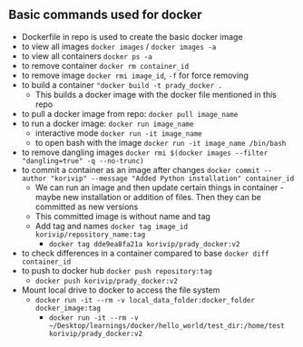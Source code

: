 ## Basic commands used for docker 

* Dockerfile in repo is used to create the basic docker image
* to view all images `docker images` / `docker images -a`
* to view all containers `docker ps -a`
* to remove container `docker rm container_id`
* to remove image `docker rmi image_id`, `-f` for force removing 
* to build a container `"docker build -t prady_docker .` 
  * This builds a docker image with the docker file mentioned in this repo
* to pull a docker image from repo: `docker pull image_name`
* to run a docker image: `docker run image_name`
  * interactive mode `docker run -it image_name`
  * to open bash with the image `docker run -it image_name /bin/bash`
* to remove dangling images `docker rmi $(docker images --filter "dangling=true" -q --no-trunc)`
* to commit a container as an image after changes `docker commit --author "korivip" --message "Added Python installation" container_id`
  * We can run an image and then update certain things in container - maybe new installation or addition of files. Then they can be committed as new versions
  * This committed image is without name and tag
  * Add tag and names `docker tag image_id korivip/repository_name:tag`
    * `docker tag dde9ea8fa21a korivip/prady_docker:v2`
* to check differences in a container compared to base `docker diff container_id`
* to push to docker hub `docker push repository:tag`
  * `docker push korivip/prady_docker:v2`
* Mount local drive to docker to access the file system
  * `docker run -it --rm -v local_data_folder:docker_folder docker_image:tag`
    * `docker run -it --rm -v ~/Desktop/learnings/docker/hello_world/test_dir:/home/test korivip/prady_docker:v2`
